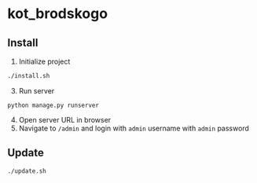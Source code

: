 # kot_brodskogo

## Install

1. Initialize project

```sh
./install.sh
```

3. Run server

```
python manage.py runserver
```

4. Open server URL in browser
5. Navigate to `/admin` and login with `admin` username with `admin` password

## Update

```sh
./update.sh
```
